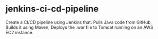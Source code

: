 # jenkins-ci-cd-pipeline
Create a CI/CD pipeline using Jenkins that:  Pulls Java code from GitHub, Builds it using Maven, Deploys the .war file to Tomcat running on an AWS EC2 instance.
